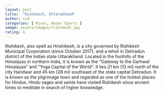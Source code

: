 ```yaml
---
layout: post
title:  "Rishikesh, Uttarakhand"
author: sid
categories: [ River, Water Sports ]
image: assets/images/rishikesh.jpg
rating: 4
---
```

Rishikesh, also spelt as Hrishikesh, is a city governed by Rishikesh Municipal Corporation (since October 2017), and a tehsil in Dehradun district of the Indian state Uttarakhand. Located in the foothills of the Himalayas in northern India, it is known as the "Gateway to the Garhwal Himalayas" and "Yoga Capital of the World". It lies 21 km (13 mi) north of the city Haridwar and 45 km (28 mi) southeast of the state capital Dehradun. It is known as the pilgrimage town and regarded as one of the holiest places for Hindus. Hindu sages and saints have visited Rishikesh since ancient times to meditate in search of higher knowledge.


<div class="pa-carousel-widget" style="width:100%; height:480px; display:none;"
  data-link="https://photos.app.goo.gl/BdjzPtAK35x6V8UJ9"
  data-title="Rishikesh Public"
  data-description="14 new items · Album by Siddharth Kumar"
  data-delay="3">
  <object data="https://lh3.googleusercontent.com/Hom8AcTRcD74R8GXHYy_kJ8p4KQ__ukF1bs9J_QMxf_Y2EalmTZoG82GGxajbB-d4hOzf3fatENe-4qnzn1KqYx_cjMyOq78M68jJyvxxHW_JBzk1Qn8yoNpqh1B-q5zddnDRpXoAR4=w1920-h1080"></object>
  <object data="https://lh3.googleusercontent.com/wFkW850JUPKdIjOTNRKmPpOy9ZGV3-D7WjGZS-yCRkbOV1dWKnDpMxTeEvUXaepRqDOHuW2ae4Nf9tdfwM25VFYsaU92ziBHxRh-S1zRJCx-y6Ol2zJBkqN6zvewdFwKzBY4DEhYZak=w1920-h1080"></object>
  <object data="https://lh3.googleusercontent.com/nJYwkBPQN_ou1xBGnk-fzg49SFzYFahK93uy9aHbxpvd4eZZw1gUeNEPdMBoLCSBLTkuvAFuG9u6PAYW8HXxM986kgeBKCxqycLL-kN4G6PCs5H2tq6Jv5XC7ItoOh7z1cUPgpIwZkw=w1920-h1080"></object>
  <object data="https://lh3.googleusercontent.com/59Pdn_j24RTCTZjzG7pAf7v-w8he1f8frDsB5Vo4IXkn6e8QtuhmNFto7CtTnWDTQNNAMmDt-NFhK-xkwDtcEmwwoXRRIl6Bmyk9o40tStUlim6iMvH2IpaLePWcgY3T95O7MfDgOTk=w1920-h1080"></object>
  <object data="https://lh3.googleusercontent.com/hi7JD_FIRWSoUlWo2xkjhfkIUBVJC0Z-GVPDYWHkPvbkfbfRdCRuerpWLp2HIXVYdeMkFC7Axj6T0CqP5mXTkE_whkVQclJW5wzB5VhOzl5QDg0iMPj11Wgm_s2bBfJ0JLDgAfUNbow=w1920-h1080"></object>
  <object data="https://lh3.googleusercontent.com/N-q7-Uj5Q9Yn0C8oao22r456nhV4n_Ta0VY9RMEcX0zlaaIfHGqfarNSAxwBV0JIrLo5to5SS-FOAj1_wyYhcYajj1edej4_iwjOk-BnLkTPQ-GAaAOFKc-cAlaGCYsf5-_SzMXifPg=w1920-h1080"></object>
  <object data="https://lh3.googleusercontent.com/1SDD58AvMRqJupRXYWbbbhk3V3Viqu2L_TuKZ92irAVJFVDtffkv4CpeCKaCi6ERxRSCjNydo0MUy8F1YJdHSNKJnKV9nCduUMJf7szie80FfMfG6qd58nN_rtWCzukojIwKfHrEcJo=w1920-h1080"></object>
  <object data="https://lh3.googleusercontent.com/m50ULhxRj1ndF9hi3VsK6DAA56RLMT1l_Frs_AivPp6laNBRqmhRr6EjQeQpnXOX6uPq60n_nF7T2eQMKFUzInoQRHoclBFxcwDdDDReiOl8BX60YsQeNcB5yzhwR-wT_xfcX4dtl2w=w1920-h1080"></object>
  <object data="https://lh3.googleusercontent.com/tAspN424TcC-48OrWHPdV5fLcKtsWBG1RMk9ekfIpqvhE51gwYgs0xLHP4HbgDv7zsyvJ3rPwKJ62ePGrpPyHAvK0XN-h-iyzQ774NpHLPrF2PfqWtD-y_iIneZ-WU5R9lQSNsXyO3U=w1920-h1080"></object>
  <object data="https://lh3.googleusercontent.com/S-eflPRiPWWVv5XCA4kfS7CWUeuc1iiY_oNIQ00j3XI_YQozJKHHZ3dctSt41Zy5MLTIiCN9ovJy1FSgSNcKB_-rXlaG8vYIrIx_aDzgNm1nB0nsIFxDsqqKF6bm2HvMFvRe20sYUbg=w1920-h1080"></object>
  <object data="https://lh3.googleusercontent.com/EE5oSqZB_QmRfPy8FuUuC5HDN2xHDTRV7pHtHZ47J2kczw1Amgf9VZgSrCyr4nCkrcClYRkUDKUKRFhS_cEXAHfmRnP9OdfVgiVGAMlb5lMClNliJcoUL6tVNQ2yS364dDUSUKyASNM=w1920-h1080"></object>
  <object data="https://lh3.googleusercontent.com/k80NOnD9PtOBgoWya5_-YE6Hl0IAp7y430DfoQvC7_GWvhNrd5TQ6Zn4Rrgrqyw2GnHXjIxN2s3PsoRdhC7KC9wqSEMgfQA5CNwJYwu0g_CX7mmlNfmJuA935czuZpw-jWVTh6ftVHc=w1920-h1080"></object>
  <object data="https://lh3.googleusercontent.com/heyPEA2xWSB54C2Y6nSXxjL6Ng9PAR7AeMNe713Nb6a_VnimVrv_n4LvV62YXzpWG-9uebbS4W0jTcaVonDbcb0Kdolg6fpaQ4AA-AzVZ3NoUrtgXRzKtq8k6PTTHGdwOqsnkg0OQfs=w1920-h1080"></object>
  <object data="https://lh3.googleusercontent.com/AbZc2d4MRUbRa92XDKmePCx2-HtIh6UF12dtR6Pypj9at6hKdWYLv_il7KMgOfO3Rp_J7VmFMF3CRA1ByX1M6anu6_0DaTRGcp2Zvjcsj2rXey0C5KT1lZVQfUKhSDJYTnworAJdu6k=w1920-h1080"></object>
</div>
